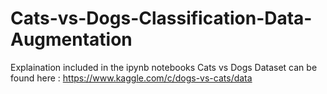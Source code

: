 # Cats-vs-Dogs-Classification-Data-Augmentation
 Explaination included in the ipynb notebooks
 Cats vs Dogs Dataset can be found here : https://www.kaggle.com/c/dogs-vs-cats/data
